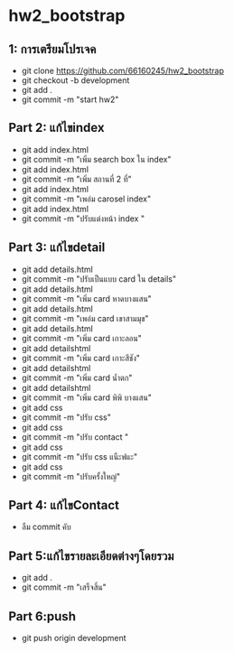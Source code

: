 # hw2_bootstrap

## 1: การเตรียมโปรเจค
- git clone https://github.com/66160245/hw2_bootstrap
- git checkout -b development
- git add .
- git commit -m "start hw2"
## Part 2: แก้ไขindex
- git add index.html
- git commit -m "เพิ่ม search box ใน index"
- git add index.html
- git commit -m "เพิ่ม สถานที่ 2 ที่"
- git add index.html
- git commit -m "เพอ่ม carosel index"
- git add index.html
- git commit -m "ปรับแต่งหน้า index "
## Part 3: แก้ไขdetail
- git add details.html
- git commit -m "ปรับเป็นแบบ card ใน details"
- git add details.html
- git commit -m "เพิ่ม card หาดบางแสน"
- git add details.html
- git commit -m "เพอ่ม card เขาสามมุข"
- git add details.html
- git commit -m "เพิ่ม card เกาะลอน"
- git add detailshtml
- git commit -m "เพิ่ม card เกาะสีชัง"
- git add detailshtml
- git commit -m "เพิ่ม card น้ำตก"
- git add detailshtml
- git commit -m "เพิ่ม card พิพิ บางแสน"
- git add css 
- git commit -m "ปรับ css"
- git add css 
- git commit -m "ปรับ contact "
- git add css 
- git commit -m "ปรับ css แนืะฟแะ"
- git add css 
- git commit -m "ปรับครั้งใหญ่"
## Part 4: แก้ไขContact
- ลืม commit คับ
## Part 5:แก้ไขรายละเอียดต่างๆโดยรวม
- git add .
- git commit -m "เสร็จสิ้น"
## Part 6:push
- git push origin development




